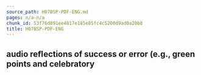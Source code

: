 ```yaml
---
source_path: H07BSP-PDF-ENG.md
pages: n/a-n/a
chunk_id: 53f76d891ee4817e185e85fc4c5200d9ad0a20b8
title: H07BSP-PDF-ENG
---
```

## audio reﬂections of success or error (e.g., green points and celebratory
